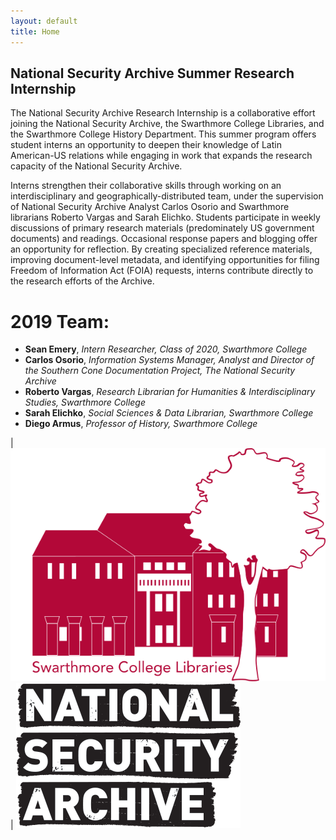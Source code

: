 ```yaml
---
layout: default
title: Home
---
```

## National Security Archive Summer Research Internship

The National Security Archive Research Internship is a collaborative effort joining the National Security Archive, the Swarthmore College Libraries, and the Swarthmore College History Department. This summer program offers student interns an opportunity to deepen their knowledge of Latin American-US relations while engaging in work that expands the research capacity of the National Security Archive.

Interns strengthen their collaborative skills through working on an interdisciplinary and geographically-distributed team, under the supervision of National Security Archive Analyst Carlos Osorio and Swarthmore librarians Roberto Vargas and Sarah Elichko. Students participate in weekly discussions of primary research materials (predominately US government documents) and readings. Occasional response papers and blogging offer an opportunity for reflection. By creating specialized reference materials, improving document-level metadata, and identifying opportunities for filing Freedom of Information Act (FOIA) requests, interns contribute directly to the research efforts of the Archive.


# 2019 Team:

- **Sean Emery**, *Intern Researcher, Class of 2020, Swarthmore College*
- **Carlos Osorio**, *Information Systems Manager, Analyst and Director of the Southern Cone Documentation Project, The National Security Archive*
- **Roberto Vargas**, *Research Librarian for Humanities & Interdisciplinary Studies, Swarthmore College*
- **Sarah Elichko**, *Social Sciences & Data Librarian, Swarthmore College*
- **Diego Armus**, *Professor of History, Swarthmore College*


| [![Swarthmore Logo](/img/final_final.png)](http://www.swarthmore.edu/libraries)  | [![NSA logo](/img/National_Logo.png)](http://nsarchive.gwu.edu/)



